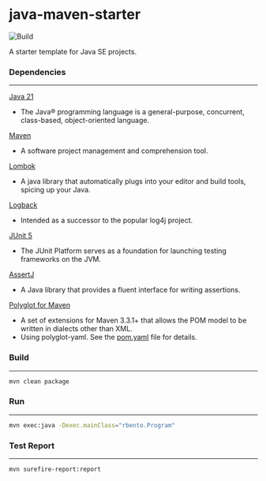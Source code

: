 # java-maven-starter
![Build](https://github.com/rbento/java-maven-starter/actions/workflows/ci.yml/badge.svg)

A starter template for Java SE projects.

### Dependencies
---

[Java 21][1]  
- The Java® programming language is a general-purpose, concurrent, class-based, object-oriented language.

[Maven][2]  
- A software project management and comprehension tool.

[Lombok][3]  
- A java library that automatically plugs into your editor and build tools, spicing up your Java.

[Logback][4]  
- Intended as a successor to the popular log4j project.

[JUnit 5][5]  
- The JUnit Platform serves as a foundation for launching testing frameworks on the JVM.

[AssertJ][6]  
- A Java library that provides a fluent interface for writing assertions.

[Polyglot for Maven][7]    
- A set of extensions for Maven 3.3.1+ that allows the POM model to be written in dialects other than XML. 
- Using polyglot-yaml. See the [pom.yaml](https://github.com/rbento/java-maven-starter/blob/main/pom.yaml) file for details.

### Build
---

```bash
mvn clean package
```

### Run
---

```bash
mvn exec:java -Dexec.mainClass="rbento.Program"
```

### Test Report
---

```bash
mvn surefire-report:report
```

[1]: https://openjdk.org/projects/jdk/19/
[2]: https://maven.apache.org/download.cgi
[3]: https://projectlombok.org
[4]: https://logback.qos.ch
[5]: https://junit.org/junit5/
[6]: https://joel-costigliola.github.io/assertj/assertj-core.html
[7]: https://github.com/takari/polyglot-maven
